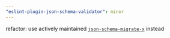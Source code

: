 ```yaml
---
"eslint-plugin-json-schema-validator": minor
---
```


refactor: use actively maintained [`json-schema-migrate-x`](https://github.com/un-ts/json-schema-migrate-x) instead
